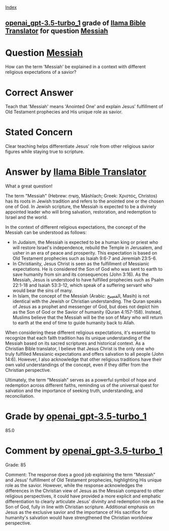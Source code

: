 
[Index](../../../../index.md)
## [openai_gpt-3.5-turbo_1](../../../grading_models/openai_gpt-3.5-turbo_1.md) grade of [llama Bible Translator](../../../answering_models/llama_Bible_Translator.md) for question [Messiah](../../../questions/Messiah.md)

# Question [Messiah](../../../questions/Messiah.md)
How can the term 'Messiah' be explained in a context with different religious expectations of a savior?

# Correct Answer
Teach that 'Messiah' means 'Anointed One' and explain Jesus' fulfillment of Old Testament prophecies and His unique role as savior.

# Stated Concern
Clear teaching helps differentiate Jesus' role from other religious savior figures while staying true to scripture.

# Answer by [llama Bible Translator](../../../answering_models/llama_Bible_Translator.md)
What a great question!

The term "Messiah" (Hebrew: מָשִׁיחַ, Māshîach; Greek: Χριστός, Christos) has its roots in Jewish tradition and refers to the anointed one or the chosen one of God. In Jewish scripture, the Messiah is expected to be a divinely appointed leader who will bring salvation, restoration, and redemption to Israel and the world.

In the context of different religious expectations, the concept of the Messiah can be understood as follows:

* In Judaism, the Messiah is expected to be a human king or priest who will restore Israel's independence, rebuild the Temple in Jerusalem, and usher in an era of peace and prosperity. This expectation is based on Old Testament prophecies such as Isaiah 9:6-7 and Jeremiah 23:5-6.
* In Christianity, Jesus Christ is seen as the fulfillment of Messianic expectations. He is considered the Son of God who was sent to earth to save humanity from sin and its consequences (John 3:16). As the Messiah, Jesus is understood to have fulfilled prophecies such as Psalm 22:1-18 and Isaiah 53:3-12, which speak of a suffering servant who would bear the sins of many.
* In Islam, the concept of the Messiah (Arabic: المَسِيح, Masih) is not identical with the Jewish or Christian understanding. The Quran speaks of Jesus as a prophet and messenger of God, but does not depict him as the Son of God or the Savior of humanity (Quran 4:157-158). Instead, Muslims believe that the Messiah will be the son of Mary who will return to earth at the end of time to guide humanity back to Allah.

When considering these different religious expectations, it's essential to recognize that each faith tradition has its unique understanding of the Messiah based on its sacred scriptures and historical context. As a Christian Bible translator, I believe that Jesus Christ is the only one who truly fulfilled Messianic expectations and offers salvation to all people (John 14:6). However, I also acknowledge that other religious traditions have their own valid understandings of the concept, even if they differ from the Christian perspective.

Ultimately, the term "Messiah" serves as a powerful symbol of hope and redemption across different faiths, reminding us of the universal quest for salvation and the importance of seeking truth, understanding, and reconciliation.

# Grade by [openai_gpt-3.5-turbo_1](../../../grading_models/openai_gpt-3.5-turbo_1.md)
85.0

# Comment by [openai_gpt-3.5-turbo_1](../../../grading_models/openai_gpt-3.5-turbo_1.md)
Grade: 85

Comment: The response does a good job explaining the term "Messiah" and Jesus' fulfillment of Old Testament prophecies, highlighting His unique role as the savior. However, while the response acknowledges the differences in the Christian view of Jesus as the Messiah compared to other religious perspectives, it could have provided a more explicit and emphatic differentiation to clearly articulate Jesus' divinity and redemption role as the Son of God, fully in line with Christian scripture. Additional emphasis on Jesus as the exclusive savior and the importance of His sacrifice for humanity's salvation would have strengthened the Christian worldview perspective.
